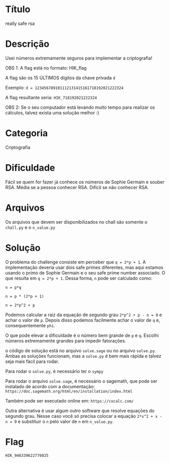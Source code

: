 # Título

really safe rsa

# Descrição

Usei números extremamente seguros para implementar a criptografia!

OBS 1: A flag está no formato: HIK_flag

A flag são os 15 ÚLTIMOS dígitos da chave privada `d`

Exemplo: `d = 123456789101112131415161718192021222324`

A flag resultante seria: `HIK_718192021222324`

OBS 2: Se o seu computador está levando muito tempo para realizar os cálculos, talvez exista uma solução melhor :)

# Categoria

Criptografia

# Dificuldade

Fácil se quem for fazer já conhece os números de Sophie Germain e souber RSA.
Média se a pessoa conhecer RSA. Difícil se não conhecer RSA.

# Arquivos

Os arquivos que devem ser disponibilizados no chall são somente o `chall.py` e o `n_value.py`

# Solução

O problema do challenge consiste em perceber que `q = 2*p + 1`. A implementação deveria usar dois safe primes diferentes, mas aqui estamos usando o primo de Sophie Germain e o seu safe prime number associado. O que resulta em `q = 2*p + 1`. Dessa forma, `n` pode ser calculado como:

`n = p*q`

`n = p * (2*p + 1)`

`n = 2*p^2 + p`

Podemos calcular a raiz da equação de segundo grau `2*p^2 + p - n = 0` e achar o valor de `p`. Depois disso podemos facilmente achar o valor de `q` e, consequentemente `phi`.

O que pode elevar a dificuldade é o número bem grande de `p` e `q`. Escolhi números extremamente grandes para impedir fatorações.

o código de solução está no arquivo `solve.sage` ou no arquivo `solve.py`. Ambas as soluções funcionam, mas a `solve.py` é bem mais rápida e talvez seja mais fácil para rodar.

Para rodar o `solve.py`, é necessário ter o `sympy`

Para rodar o arquivo `solve.sage`, é necessário o sagemath, que pode ser instalado de acordo com a documentação: `https://doc.sagemath.org/html/en/installation/index.html`

Também pode ser executado online em: `https://cocalc.com/`

Outra alternativa é usar algum outro software que resolve equações do segundo grau. Nesse caso você só precisa colocar a equação `2*x^2 + x - n = 0` e substituir o `n` pelo valor de `n` em `n_value.py`.

# Flag

`HIK_946339622776025`

